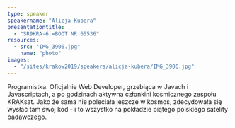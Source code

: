 ```yaml
---
type: speaker
speakername: "Alicja Kubera"
presentationtitle:
  - "SR9KRA-6:=BOOT NR 65536"
resources:
  - src: "IMG_3906.jpg"
    name: "photo"
images:
  - "/sites/krakow2019/speakers/alicja-kubera/IMG_3906.jpg"
---
```

Programistka. Oficjalnie Web Developer, grzebiąca w Javach i Javascriptach, a po godzinach aktywna członkini kosmicznego zespołu KRAKsat. Jako że sama nie poleciała jeszcze w kosmos, zdecydowała się wysłać tam swój kod - i to wszystko na pokładzie piątego polskiego satelity badawczego.
